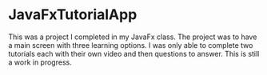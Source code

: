 # JavaFxTutorialApp
This was a project I completed in my JavaFx class. The project was to have a main screen with three learning options. I was only able to complete two tutorials each with their own video and then questions to answer.  This is still a work in progress.
